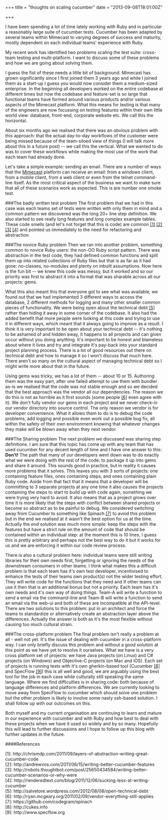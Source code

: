 +++
title = "thoughts on scaling cucumber"
date = "2013-09-08T18:01:00Z"

+++

I have been spending a lot of time lately working with Ruby and in particular a reasonably large suite of cucumber tests. Cucumber has been adapted by several teams within Mimecast to varying degrees of success and maturity, mostly dependent on each individual teams' experience with Ruby.

My recent work has identified two problems scaling the test suite: cross-team testing and multi-platform. I want to discuss some of these problems and how we are going about solving them.

I guess the fist of these needs a little bit of background. Mimecast has grown significantly since I first joined them 3 years ago and while I joined them as a start-up I guess you would now consider them a medium-sized enterprise. In the beginning all developers worked on the entire codebase at different times but now the codebase and feature-set is so large that functional teams have formed around various products and/or various aspects of the Mimecast platform. What this means for testing is that many of the engineers are now focussing on testing features within their own little world view: database, front-end, corporate website etc. We call this the horizontal.

About six months ago we realised that there was an obvious problem with this approach: that the actual day-to-day workflows of the customer were being missed because of the team-siloed view of things (I will talk more about this in a future post) -- we call this the vertical. What we wanted to do was to cover these workflows while making the most use of the work that each team had already done.

Let's take a simple example: sending an email. There are a number of ways that the [Mimecast](https://www.mimecast.com/) platform can receive an email: from a windows client, from a mobile client, from a web client or even from the telnet command-line itself. As the most critical aspect of the business we want to make sure that all of these scenarios work as expected. This is are number one smoke test.


###The badly written test problem
The first problem that we had in this case was each teams set of tests were written with only them in mind and a common pattern we discovered was the long 20+ line step definition. We also started to see really long features and long complex example tables. These code smells (and let's not forget that this is code) are common [[1]](#e2e078226ecd495cdc06b632fc822d74) [[2]](#93ef1249d48646ce3957aebacef6d80f) [[3]](#fb0cf1fb3edbc52aa90c995da186a536) [[4]](#3b7225a0b2e8835f3d0a56b9b722a395) and pointed us immediately to the need for refactoring and abstraction.

###The novice Ruby problem
Then we ran into another problem, something common to novice Ruby users: the non-OO Ruby script pattern. There was abstraction in the test code, they had defined common functions and split them up into related collections of Ruby files but that is as far as it had gone: no-classes, no-modules and plenty on inbuilt assumptions. Now here is the fun bit -- we knew this code was messy, but it worked and so our priority was first to abstract it into a format that was sharable across all our projects: gems.

What this also meant this that everyone got to see what was available, we found out that we had implemented 3 different ways to access the database, 2 different methods for logging and many other smaller common pieces of functionality. We were being open about the technical debt [[5]](#0adde2169acddcffd1cb1b9a3a5d6360) rather than hiding it away in some corner of the codebase. It also had the added benefit that more people were looking at this code and trying to use it in different ways, which meant that it always going to improve as a result. I think it is very important to be open about your technical debt -- it's nothing to be ashamed of and hidden away, it happens to all projects and can given occur without you doing anything. It's important to be honest and blameless about where it lives and try and integrate it's pay-back into your standard project planning process. There is a lot of good resources out there on technical debt and how to manage it so I won't discuss that much here. There aren't so many on the cultural aspect of managing technical debt so I might write more about that in the future.

Using gems was tricky, we has a lot of them -- about 10 or 15. Authoring them was the easy part, after one failed attempt to use them with bundler as-is we realised that the code was not stable enough and so we decided that the best approach was the vendor all our dependencies. The reason we do this is not as horrible as it first sounds (some people [[6]](#dff1f33327669c1dd56106c5c898f4ef) even agree with it). We don't fully vendor our gems in each project and we never check-in our vendor directory into source control. The only reason we vendor is for developer convenience. What it allows them to do is to debug the code problems, add logging and possible even work out a possible bug fix, all within the safety of their own environment knowing that whatever changes they make will be blown away when they next vendor.

###The Sharing problem
The next problem we discussed was sharing step definitions. I am sure that this topic has come up with any team that has used cucumber for any decent length of time and I have one answer to this: **Don't!** The path that many of our developers went down was to do exactly what we were doing with the rest of the code: to package it up into gems and share it around. This sounds good in practice, but in reality it causes more problems that it solves. This leaves you with 3 sorts of projects: one containing feature files, ones containing steps, and ones containing plain Ruby code. Aside from that fact that it means that a developer will be committing to 3 separate projects at any one time it also causes the projects containing the steps to start to build up with code again, something we were trying very hard to avoid. It also means that as a project grows over time it is more likely that the steps with conflict between shared projects or become so abstract as to be painful to debug. We considered switching away from Cucumber to something like Spinach [[7]](#9a84b3b91b1ddc4bbd5fdff9023a5218) to avoid this problem but in the end we realised at it wasn't the best option for us at the time. Actually the end solution was much more simple: keep the steps with the features but have a strict rule on the amount of code that should be contained within an individual step: at the moment this is 10 lines, I guess this is pretty arbitrary and perhaps not the best way to do it but it works for us and we are enforcing it within our code review process.

There is also a cultural problem here: individual teams were still writing libraries for their own needs first, forgetting or ignoring the needs of the downstream consumers in other teams. I think what makes this a difficult problem is that each team has it's own test developer, incentivised to enhance the tests of their teams own product(s) not the wider testing effort. They will write code for the functions that they need and if other teams can use it then that is an additional bonus but not a priority. Each team has it's own needs and it's own way of doing things. Team-A will write a function to send a email via the command-line and Team-B will write a function to send an email via the web-ui and both of these are incompatible at the API-level. There are two solutions to this problem: put in an architect and force the teams to standardize or alternatively create an abstraction layer above the differences. Actually the answer is both as it's the most flexible without causing too much cultural strain.

###The cross-platform problem
The final problem isn't really a problem at all - well not yet. It's the issue of dealing with cucumber in a cross-platform way. I can only briefly discuss this problem and without a good solution at this point as we have yet to resolve it ourselves. What we have is a very cross platform set of projects: we have Java projects (on Linux) and C# projects (on Windows) and Objective-C projects (on Mac and iOS). Each set of projects is running tests with it's own gherkin-based tool (Cucumber [[8]](#83abb1fd7981242620bd4073d1dcea9b) and SpecFlow [[9]](#8641e08483c2e057395dec05e1e98e43)) this is all well and good, we are arguably using the best tool for the job in each case while culturally still speaking the same language. Where we find difficulties is in sharing code: both because of language differences and platform differences. We are currently looking to move away from SpecFlow to cucumber which should solve one problem but the other problem is likely to involve some nasty ssh-based solution. I shall follow up with our outcomes on this.


Both myself and my current organisation are continuing to learn and mature in our experience with cucumber and with Ruby and how best to deal with these projects when we have it used so widely and by so many. Hopefully this will lead to further discussions and I hope to follow up this blog with further updates in the future.

####References
<ul style="list-style-type: none; padding:0; margin:0;">
  <li>
    <a name="e2e078226ecd495cdc06b632fc822d74">[1]: http://chrismdp.com/2011/09/layers-of-abstraction-writing-great-cucumber-code </a>
  </li>
  <li>
    <a name="93ef1249d48646ce3957aebacef6d80f">[2]: http://andrewvos.com/2011/06/15/writing-better-cucumber-features </a>
  </li>
  <li>
    <a name="fb0cf1fb3edbc52aa90c995da186a536">[3]: http://robots.thoughtbot.com/post/25650434584/writing-better-cucumber-scenarios-or-why-were </a>
  </li>
  <li>
    <a name="3b7225a0b2e8835f3d0a56b9b722a395">[4]: http://renderedtext.com/blog/2011/12/06/sucking-less-at-writing-cucumber </a>
  </li>
  <li>
    <a name="0adde2169acddcffd1cb1b9a3a5d6360">[5]: http://salvetore.wordpress.com/2012/08/08/open-technical-debt </a>
  </li>
    <li>
    <a name="dff1f33327669c1dd56106c5c898f4ef">[6]: http://ryan.mcgeary.org/2011/02/09/vendor-everything-still-applies </a>
  </li>
  <li>
    <a name="9a84b3b91b1ddc4bbd5fdff9023a5218">[7]: https://github.com/codegram/spinach </a>
  </li>
    <li>
    <a name="83abb1fd7981242620bd4073d1dcea9b">[8]: http://cukes.info </a>
  </li>
    </li>
  <li>
    <a name="8641e08483c2e057395dec05e1e98e43">[9]: http://www.specflow.org </a>
  </li>
</ul>
